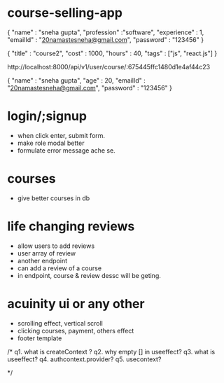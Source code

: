 # course-selling-app

{
    "name" : "sneha gupta",
    "profession" :"software",
    "experience" : 1,
    "emailId" : "20namastesneha@gmail.com",
    "password" : "123456"
}



{
    "title" : "course2",
    "cost" : 1000,
    "hours" : 40,
    "tags" : ["js", "react.js"]
}

http://localhost:8000/api/v1/user/course/:675445ffc1480d1e4af44c23

{
    "name" : "sneha gupta",
    "age" : 20,
    "emailId" : "20namastesneha@gmail.com",
    "password" : "123456"
}


# login/;signup

- when click enter, submit form.
- make role modal better
- formulate error message ache se.

# courses

- give better courses in db

# life changing reviews
- allow users to add reviews
- user array of review
- another endpoint
- can add a review of a course 
- in endpoint, course & review dessc will be geting. 


# acuinity ui or any other
- scrolling effect, vertical scroll
- clicking courses, payment, others effect
- footer template


/*
q1. what is createContext ?
q2. why empty [] in useeffect?
q3. what is useeffect?
q4. authcontext.provider?
q5. usecontext?

*/